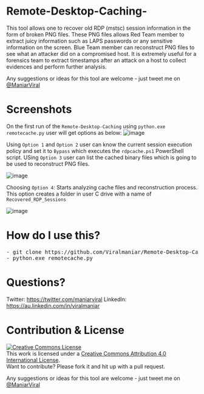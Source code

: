 # Remote-Desktop-Caching-
This tool allows one to recover old RDP (mstsc) session information in the form of broken PNG files. These PNG files allows Red Team member to extract juicy information such as LAPS passwords or any sensitive information on the screen. Blue Team member can reconstruct PNG files to see what an attacker did on a compromised host. It is extremely useful for a forensics team to extract timestamps after an attack on a host to collect evidences and perform further analysis.

Any suggestions or ideas for this tool are welcome - just tweet me on [@ManiarViral](https://twitter.com/maniarviral)

# Screenshots
On the first run of the `Remote-Desktop-Caching` using `python.exe remotecache.py` user will get options as below:
![image](https://user-images.githubusercontent.com/3501170/43398352-2e55ef68-944b-11e8-8467-60ab35a38095.png)

Using `Option 1` and `Option 2` user can know the current session execution policy and set it to `Bypass` which executes the `rdpcache.ps1` PowerShell script. USing `Option 3` user can list the cached binary files which is going to be used to reconstruct PNG files.

![image](https://user-images.githubusercontent.com/3501170/43397595-bada2b14-9448-11e8-8eba-2bc3d0efd853.png)

Choosing `Option 4`: Starts analyzing cache files and reconstruction process. This option creates a folder in user C drive with a name of `Recovered_RDP_Sessions`

![image](https://user-images.githubusercontent.com/3501170/43398692-2c76f718-944c-11e8-8b77-0ed263967e08.png)

# How do I use this?
<pre>
- git clone https://github.com/Viralmaniar/Remote-Desktop-Caching-.git
- python.exe remotecache.py
</pre>

# Questions?

Twitter: https://twitter.com/maniarviral
LinkedIn: https://au.linkedin.com/in/viralmaniar

# Contribution & License

<a rel="license" href="http://creativecommons.org/licenses/by/4.0/"><img alt="Creative Commons License" style="border-width:0" src="https://i.creativecommons.org/l/by/4.0/80x15.png" /></a><br />This work is licensed under a <a rel="license" href="http://creativecommons.org/licenses/by/4.0/">Creative Commons Attribution 4.0 International License</a>.</br>
Want to contribute? Please fork it and hit up with a pull request.

Any suggestions or ideas for this tool are welcome - just tweet me on [@ManiarViral](https://twitter.com/maniarviral)
